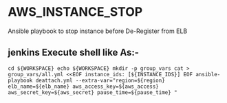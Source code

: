 # AWS_INSTANCE_STOP
Ansible playbook to stop instance before De-Register from ELB

## jenkins Execute shell like As:-
`cd ${WORKSPACE}
echo ${WORKSPACE}
mkdir -p group_vars
cat > group_vars/all.yml <<EOF
instance_ids: [${INSTANCE_IDS}]
EOF
ansible-playbook deattach.yml --extra-var="region=${region} elb_name=${elb_name} aws_access_key=${aws_access} aws_secret_key=${aws_secret} pause_time=${pause_time} " `
